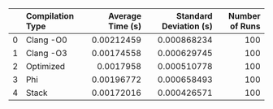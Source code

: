|    | Compilation Type   |   Average Time (s) |   Standard Deviation (s) |   Number of Runs |
|---:|:-------------------|-------------------:|-------------------------:|-----------------:|
|  0 | Clang -O0          |         0.00212459 |              0.000868234 |              100 |
|  1 | Clang -O3          |         0.00174558 |              0.000629745 |              100 |
|  2 | Optimized          |         0.0017958  |              0.000510778 |              100 |
|  3 | Phi                |         0.00196772 |              0.000658493 |              100 |
|  4 | Stack              |         0.00172016 |              0.000426571 |              100 |